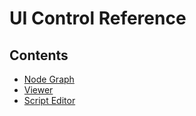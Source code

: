 # UI Control Reference #

## Contents ##

- [Node Graph](NodeGraph/index.md)
- [Viewer](Viewer/index.md)
- [Script Editor](ScriptEditor/index.md)

